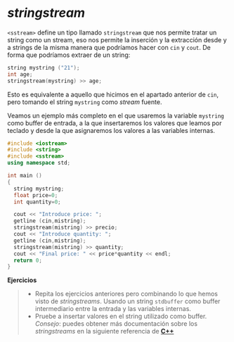 _stringstream_
====

`<sstream>` define un tipo llamado `stringstream` que nos permite tratar un string como un stream, eso nos permite la inserción y la extracción desde y a strings de la misma manera que podríamos hacer con `cin` y `cout`. De forma que podríamos extraer de un string:

```cpp
string mystring ("21");
int age;
stringstream(mystring) >> age;
```

Esto es equivalente a aquello que hicimos en el apartado anterior de `cin`, pero tomando el string `mystring` como _stream_ fuente.

Veamos un ejemplo más completo en el que usaremos la variable `mystring` como buffer de entrada, a la que insertaremos los valores que leamos por teclado y desde la que asignaremos los valores a las variables internas.

```cpp
#include <iostream>
#include <string>
#include <sstream>
using namespace std;

int main ()
{
  string mystring;
  float price=0;
  int quantity=0;

  cout << "Introduce price: ";
  getline (cin,mistring);
  stringstream(mistring) >> precio;
  cout << "Introduce quantity: ";
  getline (cin,mistring);
  stringstream(mistring) >> quantity;
  cout << "Final price: " << price*quantity << endl;
  return 0;
}
```

**Ejercicios**
> - Repita los ejercicios anteriores pero combinando lo que hemos visto de _stringstreams_. Usando un string `stdbuffer` como buffer intermediario entre la entrada y las variables internas.
> - Pruebe a insertar valores en el string utilizado como buffer. _Consejo_: puedes obtener más documentación sobre los _stringstreams_ en la siguiente referencia de [**C++**](www.cplusplus.com/reference/sstream/)